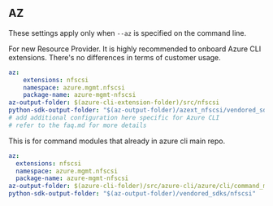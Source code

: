 ## AZ

These settings apply only when `--az` is specified on the command line.

For new Resource Provider. It is highly recommended to onboard Azure CLI extensions. There's no differences in terms of customer usage. 

``` yaml $(az) && $(target-mode) != 'core'
az:
    extensions: nfscsi
    namespace: azure.mgmt.nfscsi
    package-name: azure-mgmt-nfscsi
az-output-folder: $(azure-cli-extension-folder)/src/nfscsi
python-sdk-output-folder: "$(az-output-folder)/azext_nfscsi/vendored_sdks/nfscsi"
# add additional configuration here specific for Azure CLI
# refer to the faq.md for more details
```



This is for command modules that already in azure cli main repo. 
``` yaml $(az) && $(target-mode) == 'core'
az:
  extensions: nfscsi
  namespace: azure.mgmt.nfscsi
  package-name: azure-mgmt-nfscsi
az-output-folder: $(azure-cli-folder)/src/azure-cli/azure/cli/command_modules/nfscsi
python-sdk-output-folder: "$(az-output-folder)/vendored_sdks/nfscsi"
``` 